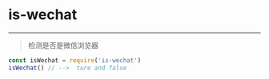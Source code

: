 # is-wechat

----

> 检测是否是微信浏览器


```js
const isWechat = require('is-wechat')
isWechat() // -->  ture and false
```
